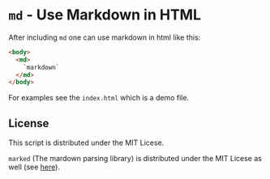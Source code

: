 # `md` - Use Markdown in HTML

After including `md` one can use markdown in html like this:

```html
<body>
  <md>
    `markdown`
  </md>
</body>
```

For examples see the `index.html` which is a demo file.

## License

This script is distributed under the MIT Licese.

`marked` (The mardown parsing library) is distributed under the MIT Licese as well (see [here](https://github.com/markedjs/marked/blob/master/LICENSE.md)).
